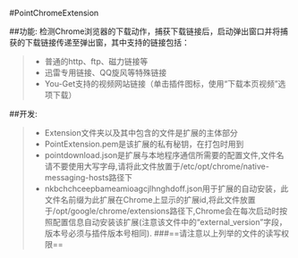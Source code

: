 #PointChromeExtension

##功能:
 检测Chrome浏览器的下载动作，捕获下载链接后，启动弹出窗口并将捕获的下载链接传递至弹出窗，其中支持的链接包括：
>- 普通的http、ftp、磁力链接等
>- 迅雷专用链接、QQ旋风等特殊链接
>- You-Get支持的视频网站链接（单击插件图标，使用“下载本页视频”选项下载）

##开发:
>- 	Extension文件夹以及其中包含的文件是扩展的主体部分
>- 	PointExtension.pem是该扩展的私有秘钥，在打包时用到
>-    pointdownload.json是扩展与本地程序通信所需要的配置文件,文件名请不要使用大写字母,请将此文件放置于/etc/opt/chrome/native-messaging-hosts路径下
>- 	nkbchchceepbameamioagcjlhnghdoff.json用于扩展的自动安装，此文件名前缀为此扩展在Chrome上显示的扩展id,将此文件放置于/opt/google/chrome/extensions路径下,Chrome会在每次启动时按照配置信息自动安装该扩展(注意该文件中的“external_version”字段，版本号必须与插件版本号相同).
###==请注意以上列举的文件的读写权限==